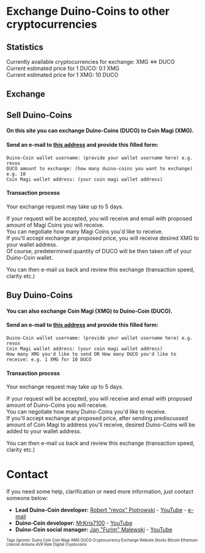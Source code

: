  <head>
    <link rel='icon' href='https://revoxhere.github.io/duino-coin/favicon.ico' type='image/x-icon'/ >
 </head>
  
# Exchange Duino-Coins to other cryptocurrencies

## Statistics

Currently available cryptocurrencies for exchange: XMG <=> DUCO <br>
Current estimated price for 1 DUCO: 0.1 XMG <br>
Current estimated price for 1 XMG: 10 DUCO <br>

## Exchange

## Sell Duino-Coins
#### On this site you can exchange Duino-Coins (DUCO) to Coin Magi (XMG). <br>
#### Send an e-mail to [this address](mailto:robik123.345@gmail.com) and provide this filled form: <br>
```
Duino-Coin wallet username: (provide your wallet username here) e.g. revox
DUCO amount to exchange: (how many duino-coins you want to exchange) e.g. 10
Coin Magi wallet address: (your coin magi wallet address)
```
#### Transaction process
Your exchange request may take up to 5 days. <br>

If your request will be accepted, you will receive and email with proposed amount of Magi Coins you will receive. <br>
You can negotiate how many Magi Coins you'd like to receive. <br>
If you'll accept exchange at proposed price, you will receive desired XMG to your wallet address. <br>
Of course, predetermined quantity of DUCO will be then taken off of your Duino-Coin wallet. <br>

You can then e-mail us back and review this exchange (transaction speed, clarity etc.)

## Buy Duino-Coins
#### You can also exchange Coin Magi (XMG) to Duino-Coin (DUCO). <br>
#### Send an e-mail to [this address](mailto:robik123.345@gmail.com) and provide this filled form: <br>
```
Duino-Coin wallet username: (provide your wallet username here) e.g. revox
Coin Magi wallet address: (your coin magi wallet address)
How many XMG you'd like to send OR How many DUCO you'd like to receive: e.g. 1 XMG for 10 DUCO
```
#### Transaction process
Your exchange request may take up to 5 days. <br>

If your request will be accepted, you will receive and email with proposed amount of Duino-Coins you will receive. <br>
You can negotiate how many Duino-Coins you'd like to receive. <br>
If you'll accept exchange at proposed price, after sending prediscussed amount of Coin Magi to address you'll receive, desired Duino-Coins will be added to your wallet address. <br>

You can then e-mail us back and review this exchange (transaction speed, clarity etc.)

# Contact

If you need some help, clarification or need more information, just contact someone below: <br>
* **Lead Duino-Coin developer:** [Robert "revox" Piotrowski](https://github.com/revoxhere/) - [YouTube](https://youtube.com/c/reVox96) - [e-mail](mailto:robik123.345@gmail.com)
* **Duino-Coin developer:** [MrKris7100](https://github.com/MrKris7100) - [YouTube](https://www.youtube.com/user/MrKris7100) 
* **Duino-Coin social manager:** [Jan "Furim" Malewski](https://github.com/Furim) - [YouTube](https://www.youtube.com/channel/UCKxFuOCalYxlQoS7R6zilRQ)

<sup><sub>Tags (ignore): Duino Coin Coin Magi XMG DUCO Cryptocurrency Exchange Website Stocks Bitcoin Ethereum Litecoin Arduino AVR Rate Digital Cryptocoins
